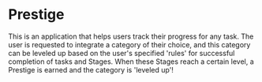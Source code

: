 # Prestige
This is an application that helps users track their progress for any task. The user is requested to integrate a category of their choice, and this category can be leveled up based on the user's specified 'rules' for successful completion of tasks and Stages. When these Stages reach a certain level, a Prestige is earned and the category is 'leveled up'!
